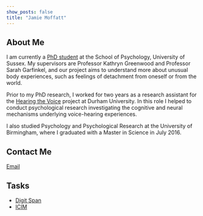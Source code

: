 ```yaml
---
show_posts: false
title: "Jamie Moffatt"
---
```

## About Me
I am currently a <a href="https://profiles.sussex.ac.uk/p445682-jamie-moffatt">PhD student</a> at the School of Psychology, University of Sussex. My supervisors are Professor Kathryn Greenwood and Professor Sarah Garfinkel, and our project aims to understand more about unusual body experiences, such as feelings of detachment from oneself or from the world.

Prior to my PhD research, I worked for two years as a research assistant for the <a href="https://hearingthevoice.org/">Hearing the Voice</a> project at Durham University. In this role I helped to conduct psychological research investigating the cognitive and neural mechanisms underlying voice-hearing experiences.

I also studied Psychology and Psychological Research at the University of Birmingham, where I graduated with a Master in Science in July 2016.

## Contact Me

<a class="icon-twitter social-button borderless" href="http://twitter.com/JAMoffatt"></a>
<a href="mailto:jamie.moffatt@sussex.ac.uk">Email</a>

## Tasks

<ul>
<li><a href = "/digit_span">Digit Span</a></li>
<li><a href = "/icim">ICIM</a></li>
</ul>
